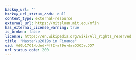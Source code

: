 ```yaml
---
backup_url: ''
backup_url_status_code: null
content_type: external-resource
external_url: https://mitsloan.mit.edu/mfin
has_external_license_warning: true
is_broken: false
license: https://en.wikipedia.org/wiki/All_rights_reserved
title: "Master\u2019s in Finance"
uid: 8d8b1761-bded-4ff2-af9e-daa6363ac357
url_status_code: 200
---
```

